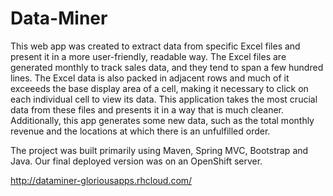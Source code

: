 # Data-Miner

This web app was created to extract data from specific Excel files and present it in a more user-friendly, readable way. The Excel files are generated monthly to track sales data, and they tend to span a few hundred lines. The Excel data is also packed in adjacent rows and much of it exceeeds the base display area of a cell, making it necessary to click on each individual cell to view its data. This application takes the most crucial data from these files and presents it in a way that is much cleaner. Additionally, this app generates some new data, such as the total monthly revenue and the locations at which there is an unfulfilled order.

The project was built primarily using Maven, Spring MVC, Bootstrap and Java. Our final deployed version was on an OpenShift server.

http://dataminer-gloriousapps.rhcloud.com/
